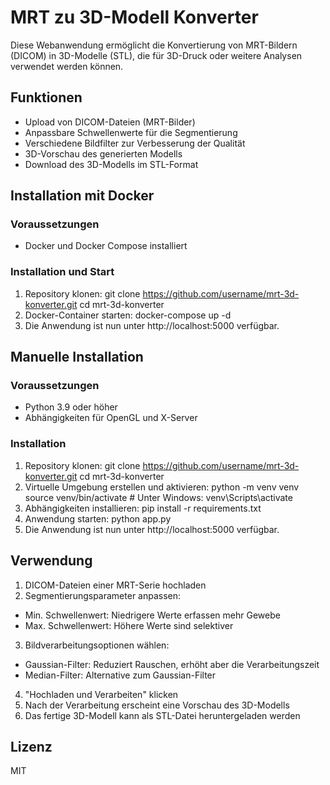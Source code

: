# MRT zu 3D-Modell Konverter

Diese Webanwendung ermöglicht die Konvertierung von MRT-Bildern (DICOM) in 3D-Modelle (STL), die für 3D-Druck oder weitere Analysen verwendet werden können.

## Funktionen

- Upload von DICOM-Dateien (MRT-Bilder)
- Anpassbare Schwellenwerte für die Segmentierung
- Verschiedene Bildfilter zur Verbesserung der Qualität
- 3D-Vorschau des generierten Modells
- Download des 3D-Modells im STL-Format

## Installation mit Docker

### Voraussetzungen

- Docker und Docker Compose installiert

### Installation und Start

1. Repository klonen:
git clone https://github.com/username/mrt-3d-konverter.git
cd mrt-3d-konverter
2. Docker-Container starten:
docker-compose up -d
3. Die Anwendung ist nun unter http://localhost:5000 verfügbar.

## Manuelle Installation

### Voraussetzungen

- Python 3.9 oder höher
- Abhängigkeiten für OpenGL und X-Server

### Installation

1. Repository klonen:
git clone https://github.com/username/mrt-3d-konverter.git
cd mrt-3d-konverter
2. Virtuelle Umgebung erstellen und aktivieren:
python -m venv venv
source venv/bin/activate # Unter Windows: venv\Scripts\activate
3. Abhängigkeiten installieren:
pip install -r requirements.txt
4. Anwendung starten:
python app.py
5. Die Anwendung ist nun unter http://localhost:5000 verfügbar.

## Verwendung

1. DICOM-Dateien einer MRT-Serie hochladen
2. Segmentierungsparameter anpassen:
- Min. Schwellenwert: Niedrigere Werte erfassen mehr Gewebe
- Max. Schwellenwert: Höhere Werte sind selektiver
3. Bildverarbeitungsoptionen wählen:
- Gaussian-Filter: Reduziert Rauschen, erhöht aber die Verarbeitungszeit
- Median-Filter: Alternative zum Gaussian-Filter
4. "Hochladen und Verarbeiten" klicken
5. Nach der Verarbeitung erscheint eine Vorschau des 3D-Modells
6. Das fertige 3D-Modell kann als STL-Datei heruntergeladen werden

## Lizenz

MIT
